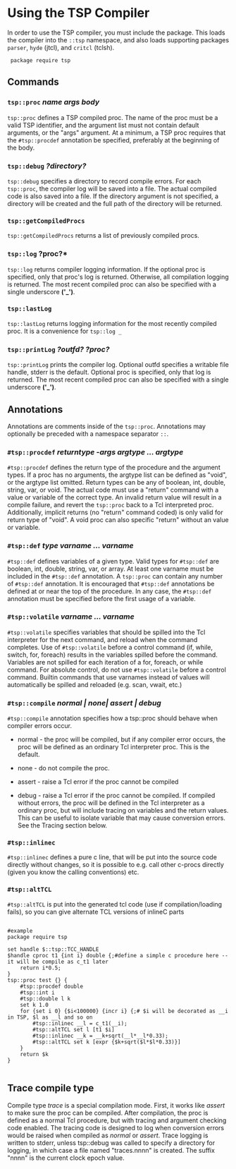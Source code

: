 # Using the TSP Compiler

In order to use the TSP compiler, you must include the package.  This loads the compiler
into the `::tsp` namespace, and also loads supporting packages `parser`, `hyde` (jtcl), and
`critcl` (tclsh).

     package require tsp

## Commands 

### `tsp::proc` *name args body*

`tsp::proc` defines a TSP compiled proc.  The name of the proc must be a valid
TSP identifier, and the argument list must not contain default arguments, or the
"args" argument.   At a minimum, a TSP proc requires that the `#tsp::procdef` 
annotation be specified, preferably at the beginning of the body.

### `tsp::debug` *?directory?*

`tsp::debug` specifies a directory to record compile errors.  For each `tsp::proc`, the compiler
log will be saved into a file.  The actual compiled code is also saved into a file.   If the
directory argument is not specified, a directory will be created and the full path of the directory
will be returned.


### `tsp::getCompiledProcs`

`tsp::getCompiledProcs` returns a list of previously compiled procs.


### `tsp::log` ?proc?*

`tsp::log` returns compiler logging information.  If the optional proc is
specified, only that proc's log is returned.  Otherwise, all compilation logging
is returned.  The most recent compiled
proc can also be specified with a single underscore **('_')**.


### `tsp::lastLog` 

`tsp::lastLog` returns logging information for the most recently compiled proc.  It is
a convenience for `tsp::log _`


### `tsp::printLog` *?outfd? ?proc?*

`tsp::printLog` prints the compiler log.  Optional outfd specifies a writable file handle, stderr
is the default.  Optional proc is specified, only that log is returned.  The most recent compiled
proc can also be specified with a single underscore **('_')**.


## Annotations

Annotations are comments inside of the `tsp::proc`.   Annotations may optionally be preceded
with a namespace separator `::`.

### `#tsp::procdef` *returntype -args argtype ... argtype*

`#tsp::procdef` defines the return type of the procedure and the argument types.  If a
proc has no arguments, the argtype list can be defined as "void", or the argtype list
omitted.  Return types can be any of boolean, int, double, string, var, or void.  The actual
code must use a "return" command with a value or variable of the correct type.  An
invalid return value will result in a compile failure, and revert the `tsp::proc` back to
a Tcl interpreted proc.  Additionally, implicit returns (no "return" command coded) is only
valid for return type of "void".  A void proc can also specific "return" without an value or
variable.

### `#tsp::def` *type varname ... varname*

`#tsp::def` defines variables of a given type.  Valid types for `#tsp::def` are boolean,
int, double, string, var, or array.  At least one varname must be included in the `#tsp::def`
annotation.  A `tsp::proc` can contain any number of `#tsp::def` annotation.  It is encouraged that 
`#tsp::def` annotations be defined at or near the top of the procedure.  In any case, the `#tsp::def`
annotation must be specified before the first usage of a variable.

### `#tsp::volatile` *varname ... varname*

`#tsp::volatile` specifies variables that should be spilled into the Tcl interpreter for
the next command, and reload when the command completes.  Use of `#tsp::volatile` before a
control command (if, while, switch, for, foreach) results in the variables spilled before the
command.  Variables are not spilled for each iteration of a for, foreach, or while command.
For absolute control, do not use `#tsp::volatile` before a control command.  Builtin commands
that use varnames instead of values will automatically be spilled and reloaded (e.g. scan, 
vwait, etc.)


### `#tsp::compile` *normal | none| assert | debug*

`#tsp::compile` annotation specifies how a tsp::proc should behave when compiler errors occur.

  * normal - the proc will be compiled, but if any compiler error occurs, the proc will
             be defined as an ordinary Tcl interpreter proc.  This is the default.

  * none - do not compile the proc.  

  * assert - raise a Tcl error if the proc cannot be compiled

  * debug - raise a Tcl error if the proc cannot be compiled.  If compiled without errors,
            the proc will be defined in the Tcl interpreter as a ordinary proc, but will
            include tracing on variables and the return values.  This can be useful to 
            isolate variable that may cause conversion errors.  See the Tracing section below.

### `#tsp::inlinec`
`#tsp::inlinec` defines a pure c line, that will be put into the source code directly without changes, so it is possible to e.g. call other c-procs directly (given you know the calling conventions) etc.

### `#tsp::altTCL`
`#tsp::altTCL` is put into the generated tcl code (use if compilation/loading fails), so you can give alternate TCL versions of inlineC parts
    
```

#example
package require tsp

set handle $::tsp::TCC_HANDLE
$handle cproc t1 {int i} double {;#define a simple c procedure here -- it will be compile as c_t1 later
    return i*0.5;
}
tsp::proc test {} {
    #tsp::procdef double
    #tsp::int i
    #tsp::double l k
    set k 1.0
    for {set i 0} {$i<100000} {incr i} {;# $i will be decorated as __i in TSP, $l as __l and so on
        #tsp::inlinec __l = c_t1(__i);
        #tsp::altTCL set l [t1 $i]
        #tsp::inlinec __k = __k+sqrt(__l*__l*0.33);
        #tsp::altTCL set k [expr {$k+sqrt($l*$l*0.33)}]
    }
    return $k
}


```

## Trace compile type

Compile type *trace* is a special compilation mode. First, it works like *assert* to make sure the
proc can be compiled.  After compilation, the proc is defined as a normal Tcl procedure, but with
tracing and argument checking code enabled.  The tracing code is designed to log when conversion
errors would be raised when compiled as *normal* or *assert*.  Trace logging is written to stderr,
unless tsp::debug was called to specify a directory for logging, in which case a file named
"traces.nnnn" is created.  The suffix "nnnn" is the current clock epoch value.
